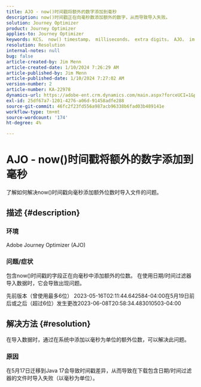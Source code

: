 ```yaml
---
title: AJO - now()时间戳将额外的数字添加到毫秒
description: now()时间戳正在向毫秒数添加额外的数字，从而导致导入失败。
solution: Journey Optimizer
product: Journey Optimizer
applies-to: Journey Optimizer
keywords: KCS， now() timestamp， milliseconds， extra digits， AJO， import failure， Adobe Journey Optimizer， Java 17
resolution: Resolution
internal-notes: null
bug: false
article-created-by: Jim Menn
article-created-date: 1/10/2024 7:26:29 AM
article-published-by: Jim Menn
article-published-date: 1/10/2024 7:27:02 AM
version-number: 2
article-number: KA-22978
dynamics-url: https://adobe-ent.crm.dynamics.com/main.aspx?forceUCI=1&pagetype=entityrecord&etn=knowledgearticle&id=86db618c-89af-ee11-a569-6045bd006268
exl-id: 25df67a7-1201-4276-a06d-91458adfe288
source-git-commit: 46fc2f23fd556a987acb96338b6fad03b489141e
workflow-type: tm+mt
source-wordcount: '174'
ht-degree: 4%

---
```


# AJO - now()时间戳将额外的数字添加到毫秒


了解如何解决now()时间戳向毫秒添加额外位数时导入文件的问题。

## 描述 {#description}


### 环境

Adobe Journey Optimizer (AJO)

### 问题/症状

包含now()时间戳的字段正在向毫秒中添加额外的位数。 在使用日期/时间过滤器导入数据时，它会导致出现问题。

先前版本（曾使用最多6位） 2023-05-16T02:11:44.642584-04:00在5月19日前后或之后（超过6位）发生更改2023-06-08T20:58:34.483010503-04:00


## 解决方法 {#resolution}


在导入数据时，通过在系统中添加以毫秒为单位的额外位数，可以解决此问题。

### 原因

在5月17日迁移到Java 17会导致时间戳差异，从而导致在下载包含日期/时间过滤器的文件时导入失败（以毫秒为单位）。
